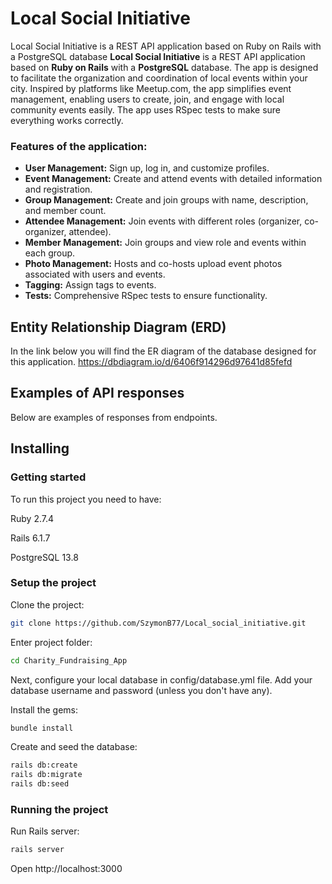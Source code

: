 # Local Social Initiative 
Local Social Initiative is a REST API application based on Ruby on Rails with a PostgreSQL database
**Local Social Initiative** is a REST API application based on **Ruby on Rails** with a **PostgreSQL** database. The app is designed to facilitate the organization and coordination of local events within your city. Inspired by platforms like Meetup.com, the app simplifies event management, enabling users to create, join, and engage with local community events easily. The app uses RSpec tests to make sure everything works correctly.

### Features of the application:

- **User Management:** Sign up, log in, and customize profiles.
- **Event Management:** Create and attend events with detailed information and registration.
- **Group Management:** Create and join groups with name, description, and member count.
- **Attendee Management:** Join events with different roles (organizer, co-organizer, attendee).
- **Member Management:** Join groups and view role and events within each group.
- **Photo Management:** Hosts and co-hosts upload event photos associated with users and events.
- **Tagging:** Assign tags to events.
- **Tests:** Comprehensive RSpec tests to ensure functionality.

## Entity Relationship Diagram (ERD)
In the link below you will find the ER diagram of the database designed for this application. 
https://dbdiagram.io/d/6406f914296d97641d85fefd

## Examples of API responses
Below are examples of responses from endpoints.

## Installing

### Getting started

To run this project you need to have:

Ruby 2.7.4

Rails 6.1.7

PostgreSQL 13.8

### Setup the project
Clone the project:
``` bash
git clone https://github.com/SzymonB77/Local_social_initiative.git
```

Enter project folder:
``` bash
cd Charity_Fundraising_App
```

Next, configure your local database in config/database.yml file. Add your database username and password (unless you don't have any).

Install the gems:
``` bash
bundle install
```

Create and seed the database:
``` bash
rails db:create 
rails db:migrate
rails db:seed
```

### Running the project

Run Rails server:
```bash
rails server
```
Open http://localhost:3000
